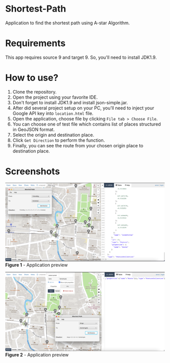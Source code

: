 # Shortest-Path
Application to find the shortest path using A-star Algorithm.

# Requirements
This app requires source 9 and target 9. So, you'll need to install JDK1.9.

# How to use?

1. Clone the repository.
2. Open the project using your favorite IDE.
3. Don't forget to install JDK1.9 and install json-simple.jar.
4. After did several project setup on your PC, you'll need to inject your Google API key into `location.html` file.
5. Open the application, choose file by clicking `File tab > Choose File`.
6. You can choose one of test file which contains list of places structured in GeoJSON format.
7. Select the origin and destination place.
8. Click `Get Direction` to perform the function.
9. Finally, you can see the route from your chosen origin place to destination place.

# Screenshots

![App Screenshot #1](https://github.com/ivanj26/Shortest-Path/blob/master/screenshots/Screen%20Shot%202021-09-09%20at%2007.59.22.png)
**Figure 1** - Application preview

![App Screenshot #2](https://github.com/ivanj26/Shortest-Path/blob/master/screenshots/Screen%20Shot%202021-09-09%20at%2008.00.57.png)
**Figure 2** - Application preview
